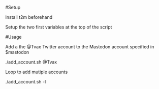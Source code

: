 #Setup

Install t2m beforehand

Setup the two first variables at the top of the script

#Usage

Add a the @Tvax Twitter account to the Mastodon account specified in $mastodon

./add_account.sh @Tvax

Loop to add mutiple accounts

./add_account.sh -l

